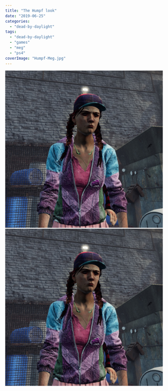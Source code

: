 ```yaml
---
title: "The Humpf look"
date: "2019-06-25"
categories: 
  - "dead-by-daylight"
tags: 
  - "dead-by-daylight"
  - "games"
  - "meg"
  - "ps4"
coverImage: "Humpf-Meg.jpg"
---
```


[![](images/Humpf-Meg.jpg)](images/Humpf-Meg.jpg)
[![](images/Humpf-Meg.jpg)](images/Humpf-Meg.jpg)
